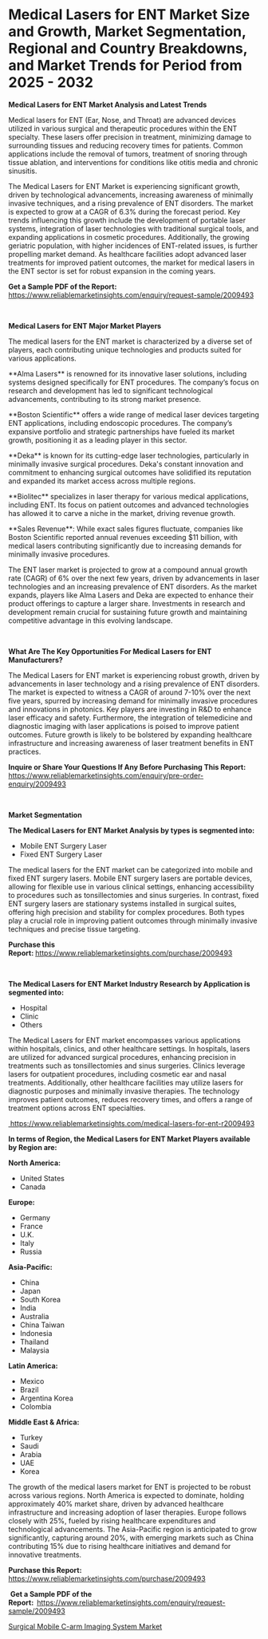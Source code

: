 <p><h1>Medical Lasers for ENT Market Size and Growth, Market Segmentation, Regional and Country Breakdowns, and Market Trends for Period from 2025 -  2032</h1></p><p><strong>Medical Lasers for ENT Market Analysis and Latest Trends</strong></p>
<p><p>Medical lasers for ENT (Ear, Nose, and Throat) are advanced devices utilized in various surgical and therapeutic procedures within the ENT specialty. These lasers offer precision in treatment, minimizing damage to surrounding tissues and reducing recovery times for patients. Common applications include the removal of tumors, treatment of snoring through tissue ablation, and interventions for conditions like otitis media and chronic sinusitis.</p><p>The Medical Lasers for ENT Market is experiencing significant growth, driven by technological advancements, increasing awareness of minimally invasive techniques, and a rising prevalence of ENT disorders. The market is expected to grow at a CAGR of 6.3% during the forecast period. Key trends influencing this growth include the development of portable laser systems, integration of laser technologies with traditional surgical tools, and expanding applications in cosmetic procedures. Additionally, the growing geriatric population, with higher incidences of ENT-related issues, is further propelling market demand. As healthcare facilities adopt advanced laser treatments for improved patient outcomes, the market for medical lasers in the ENT sector is set for robust expansion in the coming years.</p></p>
<p><strong>Get a Sample PDF of the Report:&nbsp;</strong> <a href="https://www.reliablemarketinsights.com/enquiry/request-sample/2009493?utm_campaign=2982&utm_medium=2&utm_source=Github&utm_content=ia&utm_term=05032025&utm_id=medical-lasers-for-ent">https://www.reliablemarketinsights.com/enquiry/request-sample/2009493</a></p>
<p>&nbsp;</p>
<p><strong>Medical Lasers for ENT Major Market Players</strong></p>
<p><p>The medical lasers for the ENT market is characterized by a diverse set of players, each contributing unique technologies and products suited for various applications. </p><p>**Alma Lasers** is renowned for its innovative laser solutions, including systems designed specifically for ENT procedures. The company’s focus on research and development has led to significant technological advancements, contributing to its strong market presence.</p><p>**Boston Scientific** offers a wide range of medical laser devices targeting ENT applications, including endoscopic procedures. The company’s expansive portfolio and strategic partnerships have fueled its market growth, positioning it as a leading player in this sector.</p><p>**Deka** is known for its cutting-edge laser technologies, particularly in minimally invasive surgical procedures. Deka's constant innovation and commitment to enhancing surgical outcomes have solidified its reputation and expanded its market access across multiple regions.</p><p>**Biolitec** specializes in laser therapy for various medical applications, including ENT. Its focus on patient outcomes and advanced technologies has allowed it to carve a niche in the market, driving revenue growth.</p><p>**Sales Revenue**: While exact sales figures fluctuate, companies like Boston Scientific reported annual revenues exceeding $11 billion, with medical lasers contributing significantly due to increasing demands for minimally invasive procedures.</p><p>The ENT laser market is projected to grow at a compound annual growth rate (CAGR) of 6% over the next few years, driven by advancements in laser technologies and an increasing prevalence of ENT disorders. As the market expands, players like Alma Lasers and Deka are expected to enhance their product offerings to capture a larger share. Investments in research and development remain crucial for sustaining future growth and maintaining competitive advantage in this evolving landscape.</p></p>
<p>&nbsp;</p>
<p><strong>What Are The Key Opportunities For Medical Lasers for ENT Manufacturers?</strong></p>
<p><p>The Medical Lasers for ENT market is experiencing robust growth, driven by advancements in laser technology and a rising prevalence of ENT disorders. The market is expected to witness a CAGR of around 7-10% over the next five years, spurred by increasing demand for minimally invasive procedures and innovations in photonics. Key players are investing in R&D to enhance laser efficacy and safety. Furthermore, the integration of telemedicine and diagnostic imaging with laser applications is poised to improve patient outcomes. Future growth is likely to be bolstered by expanding healthcare infrastructure and increasing awareness of laser treatment benefits in ENT practices.</p></p>
<p><strong>Inquire or Share Your Questions If Any Before Purchasing This Report:</strong> <a href="https://www.reliablemarketinsights.com/enquiry/pre-order-enquiry/2009493?utm_campaign=2982&utm_medium=2&utm_source=Github&utm_content=ia&utm_term=05032025&utm_id=medical-lasers-for-ent">https://www.reliablemarketinsights.com/enquiry/pre-order-enquiry/2009493</a></p>
<p>&nbsp;</p>
<p><strong>Market Segmentation</strong></p>
<p><strong>The Medical Lasers for ENT Market Analysis by types is segmented into:</strong></p>
<p><ul><li>Mobile ENT Surgery Laser</li><li>Fixed ENT Surgery Laser</li></ul></p>
<p><p>The medical lasers for the ENT market can be categorized into mobile and fixed ENT surgery lasers. Mobile ENT surgery lasers are portable devices, allowing for flexible use in various clinical settings, enhancing accessibility to procedures such as tonsillectomies and sinus surgeries. In contrast, fixed ENT surgery lasers are stationary systems installed in surgical suites, offering high precision and stability for complex procedures. Both types play a crucial role in improving patient outcomes through minimally invasive techniques and precise tissue targeting.</p></p>
<p><strong>Purchase this Report:&nbsp;</strong><a href="https://www.reliablemarketinsights.com/purchase/2009493?utm_campaign=2982&utm_medium=2&utm_source=Github&utm_content=ia&utm_term=05032025&utm_id=medical-lasers-for-ent">https://www.reliablemarketinsights.com/purchase/2009493</a></p>
<p>&nbsp;</p>
<p><strong>The Medical Lasers for ENT Market Industry Research by Application is segmented into:</strong></p>
<p><ul><li>Hospital</li><li>Clinic</li><li>Others</li></ul></p>
<p><p>The Medical Lasers for ENT market encompasses various applications within hospitals, clinics, and other healthcare settings. In hospitals, lasers are utilized for advanced surgical procedures, enhancing precision in treatments such as tonsillectomies and sinus surgeries. Clinics leverage lasers for outpatient procedures, including cosmetic ear and nasal treatments. Additionally, other healthcare facilities may utilize lasers for diagnostic purposes and minimally invasive therapies. The technology improves patient outcomes, reduces recovery times, and offers a range of treatment options across ENT specialties.</p></p>
<p><a href="https://www.reliablemarketinsights.com/medical-lasers-for-ent-r2009493?utm_campaign=2982&utm_medium=2&utm_source=Github&utm_content=ia&utm_term=05032025&utm_id=medical-lasers-for-ent">&nbsp;https://www.reliablemarketinsights.com/medical-lasers-for-ent-r2009493</a></p>
<p><strong>In terms of Region, the Medical Lasers for ENT Market Players available by Region are:</strong></p>
<p>
    <p> <strong> North America: </strong>
        <ul>
            <li>United States</li>
            <li>Canada</li>
        </ul>
        </p> 
    <p> <strong> Europe: </strong>
        <ul>
            <li>Germany</li>
            <li>France</li>
            <li>U.K.</li>
            <li>Italy</li>
            <li>Russia</li>
        </ul>
        </p> 
    <p> <strong> Asia-Pacific: </strong>
        <ul>
            <li>China</li>
            <li>Japan</li>
            <li>South Korea</li>
            <li>India</li>
            <li>Australia</li>
            <li>China Taiwan</li>
            <li>Indonesia</li>
            <li>Thailand</li>
            <li>Malaysia</li>
        </ul>
        </p> 
    <p> <strong> Latin America: </strong>
        <ul>
            <li>Mexico</li>
            <li>Brazil</li>
            <li>Argentina Korea</li>
            <li>Colombia</li>
        </ul>
        </p> 
    <p> <strong> Middle East & Africa: </strong>
        <ul>
            <li>Turkey</li>
            <li>Saudi</li>
            <li>Arabia</li>
            <li>UAE</li>
            <li>Korea</li>
        </ul>
    </p>
    </p>
<p><p>The growth of the medical lasers market for ENT is projected to be robust across various regions. North America is expected to dominate, holding approximately 40% market share, driven by advanced healthcare infrastructure and increasing adoption of laser therapies. Europe follows closely with 25%, fueled by rising healthcare expenditures and technological advancements. The Asia-Pacific region is anticipated to grow significantly, capturing around 20%, with emerging markets such as China contributing 15% due to rising healthcare initiatives and demand for innovative treatments.</p></p>
<p><strong>Purchase this Report: </strong><a href="https://www.reliablemarketinsights.com/purchase/2009493?utm_campaign=2982&utm_medium=2&utm_source=Github&utm_content=ia&utm_term=05032025&utm_id=medical-lasers-for-ent">https://www.reliablemarketinsights.com/purchase/2009493</a></p>
<p>&nbsp;<strong>Get a Sample PDF of the Report:&nbsp;&nbsp;</strong><a href="https://www.reliablemarketinsights.com/enquiry/request-sample/2009493?utm_campaign=2982&utm_medium=2&utm_source=Github&utm_content=ia&utm_term=05032025&utm_id=medical-lasers-for-ent">https://www.reliablemarketinsights.com/enquiry/request-sample/2009493</a></p>
<p><strong></strong></p>
<p><p><a href="https://github.com/zanoligarav/Market-Research-Report-List-1/blob/main/surgical-mobile-c-arm-imaging-system-market.md?utm_campaign=2982&utm_medium=2&utm_source=Github&utm_content=ia&utm_term=05032025&utm_id=medical-lasers-for-ent">Surgical Mobile C-arm Imaging System Market</a></p></p>